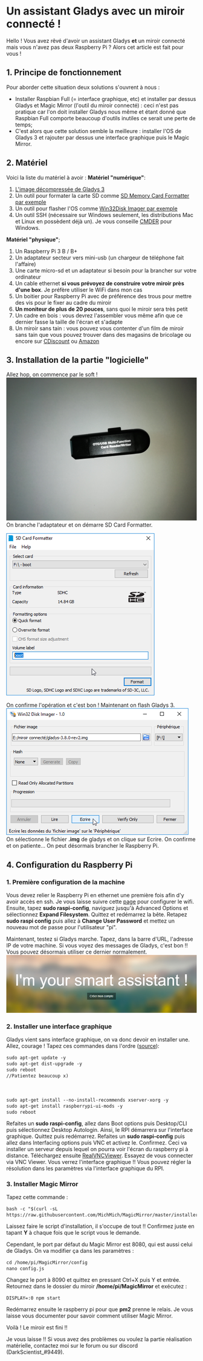 
# Un assistant Gladys avec un miroir connecté !
Hello !
Vous avez rêvé d'avoir un assistant Gladys **et** un miroir connecté mais vous n'avez pas deux Raspberry Pi ? Alors cet article est fait pour vous !

## 1. Principe de fonctionnement
Pour aborder cette situation deux solutions s'ouvrent à nous :

 - Installer Raspbian Full (= interface graphique, etc) et installer par dessus Gladys et Magic Mirror (l'outil du miroir connecté) : ceci n'est pas pratique car l'on doit installer Gladys nous même et étant donné que Raspbian Full comporte beaucoup d'outils inutiles ce serait une perte de temps;
 - C'est alors que cette solution semble la meilleure : installer l'OS de Gladys 3 et rajouter par dessus une interface graphique puis le Magic Mirror.

## 2. Matériel
Voici la liste du matériel à avoir :
**Matériel "numérique"**:

 1. [L'image décompressée de Gladys 3](https://bit.ly/gladys-3-8-0-rev2-mirror-fr2)
 2. Un outil pour formater la carte SD comme [SD Memory Card Formatter par exemple](https://www.sdcard.org/downloads/formatter/)
 3. Un outil pour flasher l'OS comme [Win32Disk Imager par exemple](https://sourceforge.net/projects/win32diskimager/)
 4. Un outil SSH (nécessaire sur Windows seulement, les distributions Mac et Linux en possèdent déjà un). Je vous conseille [CMDER](https://cmder.net/) pour Windows.

**Matériel "physique"**;
 1. Un Raspberry Pi 3 B / B+
 2. Un adaptateur secteur vers mini-usb (un chargeur de téléphone fait l'affaire)
 3. Une carte micro-sd et un adaptateur si besoin pour la brancher sur votre ordinateur
 4. Un cable ethernet **si vous prévoyez de construire votre miroir près d'une box**. Je préfère utiliser le WiFi dans mon cas
 5. Un boitier pour Raspberry Pi avec de préférence des trous pour mettre des vis pour le fixer au cadre du miroir
 6. **Un moniteur de plus de 20 pouces**, sans quoi le miroir sera très petit
 7. Un cadre en bois : vous devrez l'assembler vous même afin que ce dernier fasse la taille de l'écran et s'adapte
 8. Un miroir sans tain : vous pouvez vous contenter d'un film de miroir sans tain que vous pouvez trouver dans des magasins de bricolage ou encore sur [CDiscount](https://www.cdiscount.com/maison/r-miroir+sans+tain.html) ou [Amazon](https://www.amazon.fr/DUTISON-Miroir-Fen%C3%AAtre-Adh%C3%A9sif-Maison/dp/B07S1NG34R/r)

## 3. Installation de la partie "logicielle"
Allez hop, on commence par le soft !
![l'adaptateur usb](https://github.com/DarkScientist/gladys-mirror/raw/master/img/adaptateur.jpg)
On branche l'adaptateur et on démarre SD Card Formatter.

![formatter](https://github.com/DarkScientist/gladys-mirror/raw/master/img/format.png)

On confirme l'opération et c'est bon ! Maintenant on flash Gladys 3.
![img](https://github.com/DarkScientist/gladys-mirror/raw/master/img/imager.png)
On sélectionne le fichier **.img** de gladys et on clique sur Ecrire. On confirme et on patiente...
On peut désormais brancher le Raspberry Pi.
## 4. Configuration du Raspberry Pi
### 1. Première configuration de la machine
Vous devez relier le Raspberry Pi en ethernet une première fois afin d'y avoir accès en ssh.
Je vous laisse suivre cette [page](https://www.raspberrypi.org/documentation/configuration/wireless/wireless-cli.md) pour configurer le wifi.
Ensuite, tapez **sudo raspi-config**, naviguez jusqu'à Advanced Options et sélectionnez **Expand Filesystem**.
Quittez et redémarrez la bête.
Retapez **sudo raspi config** puis allez à **Change User Password** et mettez un nouveau mot de passe pour l'utilisateur "pi".

Maintenant, testez si Gladys marche. Tapez, dans la barre d'URL, l'adresse IP de votre machine.
Si vous voyez des messages de Gladys, c'est bon !! Vous pouvez désormais utiliser ce dernier normalement.
![start](https://github.com/DarkScientist/gladys-mirror/raw/master/img/debut.png)
### 2. Installer une interface graphique
Gladys vient sans interface graphique, on va donc devoir en installer une.
Allez, courage !
Tapez ces commandes dans l'ordre ([source](https://dadarevue.com/ajouter-gui-raspbian-lite/)):

    sudo apt-get update -y  
	sudo apt-get dist-upgrade -y
    sudo reboot
    //Patientez beaucoup x)
   
   

    sudo apt-get install --no-install-recommends xserver-xorg -y
    sudo apt-get install raspberrypi-ui-mods -y
    sudo reboot

 Refaites un **sudo raspi-config**, allez dans Boot options puis Desktop/CLI puis sélectionnez Desktop Autologin. Ainsi, le RPI démarrera sur l'interface graphique. Quittez puis redémarrez.
 Refaites un **sudo raspi-config** puis allez dans Interfacing options puis VNC et activez le. Confirmez. Ceci va installer un serveur depuis lequel on pourra voir l'écran du raspberry pi à distance. Téléchargez ensuite [RealVNCViewer](https://www.realvnc.com/fr/connect/download/viewer/).
 Essayez de vous connecter via VNC Viewer. Vous verrez l'interface graphique !! Vous pouvez régler la résolution dans les paramètres via l'interface graphique du RPI.
 ### 3. Installer Magic Mirror
 Tapez cette commande :
 

    bash -c "$(curl -sL https://raw.githubusercontent.com/MichMich/MagicMirror/master/installers/raspberry.sh)"
Laissez faire le script d'installation, il s'occupe de tout !! Confirmez juste en tapant **Y** à chaque fois que le script vous le demande.

Cependant, le port par défaut du Magic Mirror est 8080, qui est aussi celui de Gladys. On va modifier ça dans les paramètres :

    cd /home/pi/MagicMirror/config
    nano config.js
Changez le port à 8090 et quittez en pressant Ctrl+X puis Y et entrée.
Retournez dans le dossier du miroir **/home/pi/MagicMirror** et exécutez : 

    DISPLAY=:0 npm start

Redémarrez ensuite le raspberry pi pour que **pm2** prenne le relais. Je vous laisse vous documenter pour savoir comment utiliser Magic Mirror.

Voilà ! Le miroir est fini !!

Je vous laisse !!
Si vous avez des problèmes ou voulez la partie réalisation matérielle, contactez moi sur le forum ou sur discord (DarkScientist_#9449).
